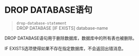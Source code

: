 # DROP DATABASE语句

> `drop-database-statement`  
DROP DATABASE [IF EXISTS] database-name


DROP DATABASE语句用于删除数据库，数据库中的所有表也被删除。

IF EXISTS选项使得如果不存在指定数据库，不会返回出错消息。